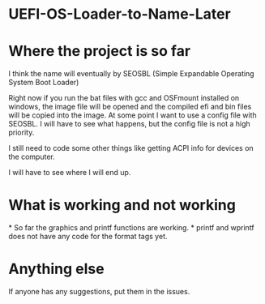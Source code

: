 # UEFI-OS-Loader-to-Name-Later

<h1>Where the project is so far</h1> 
I think the name will eventually by SEOSBL (Simple Expandable Operating System Boot Loader)

Right now if you run the bat files with gcc and OSFmount installed on windows, the image file will be opened
and the compiled efi and bin files will be copied into the image. At some point I want to use a config file with SEOSBL.
I will have to see what happens, but the config file is not a high priority. 

I still need to code some other things like getting ACPI info for devices on the computer. 

I will have to see where I will end up.

<h1>What is working and not working</h1>
* So far the graphics and printf functions are working.
* printf and wprintf does not have any code for the format tags yet.

<h1>Anything else</h1>
If anyone has any suggestions, put them in the issues. 